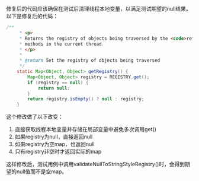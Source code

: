 修复后的代码应该确保在测试后清理线程本地变量，以满足测试期望的null结果。以下是修复后的代码：

```java
/**
     * <p>
     * Returns the registry of objects being traversed by the <code>reflectionToString</code>
     * methods in the current thread.
     * </p>
     *
     * @return Set the registry of objects being traversed
     */
    static Map<Object, Object> getRegistry() {
        Map<Object, Object> registry = REGISTRY.get();
        if (registry == null) {
            return null;
        }
        return registry.isEmpty() ? null : registry;
    }
```

这个修改做了以下改变：
1. 直接获取线程本地变量并存储在局部变量中避免多次调用get()
2. 如果registry为null，直接返回null
3. 如果registry为空map，也返回null
4. 只有registry非空时才返回实际的map

这样修改后，测试用例中调用validateNullToStringStyleRegistry()时，会得到期望的null值而不是空map。